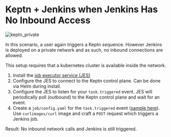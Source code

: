 # Keptn + Jenkins when Jenkins Has No Inbound Access

![keptn_private](https://user-images.githubusercontent.com/26523841/171775279-b2254809-1503-4f7a-a4ba-01245f725deb.png)

In this scenario, a user again triggers a Keptn sequence. However Jenkins is deployed on a private network and as such, no inbound connections are allowed.

This setup requires that a kubernetes cluster is available inside the network.

1. Install the [job executor service (JES)](https://github.com/keptn-contrib/job-executor-service)
2. Configure the JES to connect to the Keptn control plane. Can be done via Helm during install.
3. Configure the JES to listen for your `task.triggered` event. JES will periodically poll (outbound) to the Keptn control plane and wait for an event.
4. Create a `job/config.yaml` for the `task.triggered` event ([sample here](job/config.yaml)). Use `curlimages/curl` image and craft a `POST` request which triggers a Jenkins job.


Result: No inbound network calls and Jenkins is still triggered.